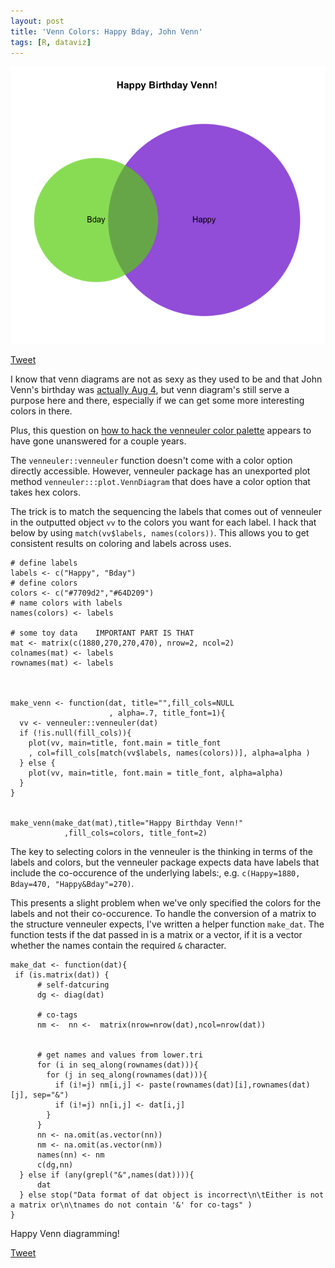 ```yaml
---
layout: post
title: 'Venn Colors: Happy Bday, John Venn'
tags: [R, dataviz]
---
```


<img src="/images/venn.png" width="600">

<a href="https://twitter.com/share" class="twitter-share-button" data-via="data_steve" data-size="large" data-hashtags="rstats, dataviz, datascience" data-dnt="true">Tweet</a>

I know that venn diagrams are not as sexy as they used to be and that John Venn's birthday was <a href="https://flowingdata.com/2014/08/04/google-doodle-venn-diagram/" target='_blank'>actually Aug 4</a>, but venn diagram's still serve a purpose here and there, especially if we can get some more interesting colors in there.

Plus, this question on <a href='https://stat.ethz.ch/pipermail/r-help/2010-October/255807.html' target='_blank'>how to hack the venneuler color palette</a> appears to have gone unanswered for a couple years.

The `venneuler::venneuler` function doesn't come with a color option directly accessible. However, venneuler package has an unexported plot method `venneuler:::plot.VennDiagram` that does have a color option that takes hex colors. 

The trick is to match the sequencing the labels that comes out of venneuler in the outputted object `vv` to the colors you want for each label. I hack that below by using `match(vv$labels, names(colors))`. This allows you to get consistent results on coloring and labels across uses.

    # define labels
    labels <- c("Happy", "Bday")
    # define colors
    colors <- c("#7709d2","#64D209")
    # name colors with labels
    names(colors) <- labels
    
    # some toy data    IMPORTANT PART IS THAT 
    mat <- matrix(c(1880,270,270,470), nrow=2, ncol=2)
    colnames(mat) <- labels
    rownames(mat) <- labels



    make_venn <- function(dat, title="",fill_cols=NULL
                          , alpha=.7, title_font=1){
      vv <- venneuler::venneuler(dat)
      if (!is.null(fill_cols)){
        plot(vv, main=title, font.main = title_font
        , col=fill_cols[match(vv$labels, names(colors))], alpha=alpha )
      } else {
        plot(vv, main=title, font.main = title_font, alpha=alpha)
      }
    }
    
    
    make_venn(make_dat(mat),title="Happy Birthday Venn!"
                ,fill_cols=colors, title_font=2)


The key to selecting colors in the venneuler is the thinking in terms of the labels and colors, but the venneuler package expects data have labels that include the co-occurence of the underlying labels:, e.g. `c(Happy=1880, Bday=470, "Happy&Bday"=270)`. 

This presents a slight problem when we've only specified the colors for the labels and not their co-occurence. To handle the conversion of a matrix to the structure venneuler expects, I've written a helper function `make_dat`. The function tests if the dat passed in is a matrix or a vector, if it is a vector whether the names contain the required `&` character.

    make_dat <- function(dat){
     if (is.matrix(dat)) {
          # self-datcuring
          dg <- diag(dat)
        
          # co-tags
          nm <-  nn <-  matrix(nrow=nrow(dat),ncol=nrow(dat))
        
        
          # get names and values from lower.tri
          for (i in seq_along(rownames(dat))){
            for (j in seq_along(rownames(dat))){
              if (i!=j) nm[i,j] <- paste(rownames(dat)[i],rownames(dat)[j], sep="&")
              if (i!=j) nn[i,j] <- dat[i,j]
            }
          }
          nn <- na.omit(as.vector(nn))
          nm <- na.omit(as.vector(nm))
          names(nn) <- nm
          c(dg,nn)
      } else if (any(grepl("&",names(dat)))){
          dat
      } else stop("Data format of dat object is incorrect\n\tEither is not a matrix or\n\tnames do not contain '&' for co-tags" )
    }
  
Happy Venn diagramming!

<a href="https://twitter.com/share" class="twitter-share-button" data-via="data_steve" data-size="large" data-hashtags="rstats, dataviz, datascience" data-dnt="true">Tweet</a>